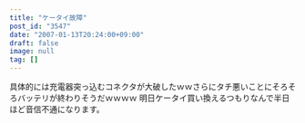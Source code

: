 ```yaml
---
title: "ケータイ故障"
post_id: "3547"
date: "2007-01-13T20:24:00+09:00"
draft: false
image: null
tag: []
---
```



具体的には充電器突っ込むコネクタが大破したｗｗさらにタチ悪いことにそろそろバッテリが終わりそうだｗｗｗｗ 明日ケータイ買い換えるつもりなんで半日ほど音信不通になります。
